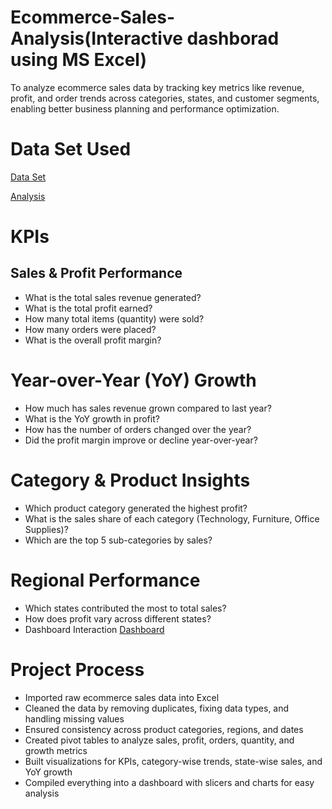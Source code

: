# Ecommerce-Sales-Analysis(Interactive dashborad using MS Excel)
To analyze ecommerce sales data by tracking key metrics like revenue, profit, and order trends across categories, states, and customer segments, enabling better business planning and performance optimization.
# Data Set Used
<a href="https://github.com/Pushkar2520/Ecommerce-Sales-Analysis/blob/main/Ecommerce%20SalesP%20Data.xlsx">Data Set<a/>

<a href="https://github.com/Pushkar2520/Ecommerce-Sales-Analysis/blob/main/Ecommerce%20Sales%20Analysis.xlsx">Analysis<a/>

# KPIs
## Sales & Profit Performance
- What is the total sales revenue generated?
- What is the total profit earned?
- How many total items (quantity) were sold?
- How many orders were placed?
- What is the overall profit margin?

# Year-over-Year (YoY) Growth
- How much has sales revenue grown compared to last year?
- What is the YoY growth in profit?
- How has the number of orders changed over the year?
- Did the profit margin improve or decline year-over-year?

# Category & Product Insights
- Which product category generated the highest profit?
- What is the sales share of each category (Technology, Furniture, Office Supplies)?
- Which are the top 5 sub-categories by sales?

# Regional Performance
- Which states contributed the most to total sales?
- How does profit vary across different states?
- Dashboard Interaction <a href="https://github.com/Pushkar2520/Ecommerce-Sales-Analysis/blob/main/Ecommerce_Sales%20Dashboard.png">Dashboard<a/>

# Project Process
- Imported raw ecommerce sales data into Excel
- Cleaned the data by removing duplicates, fixing data types, and handling missing values
- Ensured consistency across product categories, regions, and dates
- Created pivot tables to analyze sales, profit, orders, quantity, and growth metrics
- Built visualizations for KPIs, category-wise trends, state-wise sales, and YoY growth
- Compiled everything into a dashboard with slicers and charts for easy analysis
